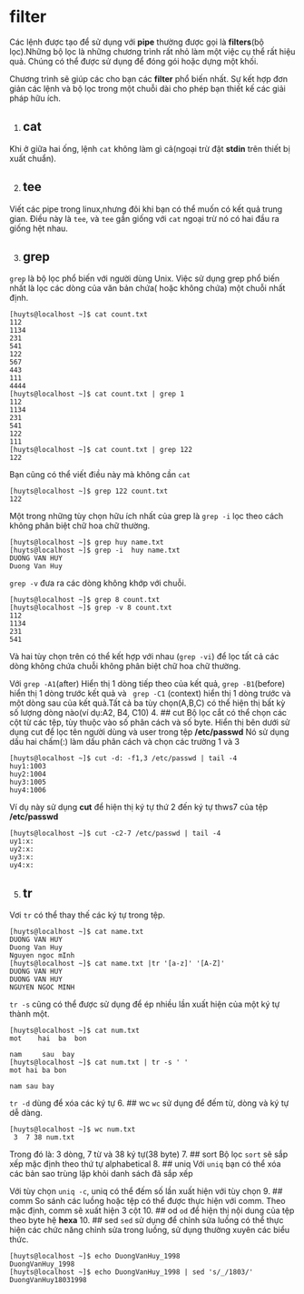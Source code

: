 # filter

Các lệnh được tạo để sử dụng với **pipe** thường được gọi là **filters**(bộ lọc).Những bộ lọc là những chương trình rất nhỏ làm một việc cụ thể rất hiệu quả. Chúng có thể được sử dụng để đóng gói hoặc dựng một khối.

Chương trình sẽ giúp các cho bạn các **filter** phổ biến nhất. Sự kết hợp đơn giản các lệnh và bộ lọc trong một chuỗi dài cho phép bạn thiết kế các giải pháp hữu ích.

1. ## cat
Khi ở giữa hai ống, lệnh `cat` không làm gì cả(ngoại trừ đặt **stdin** trên thiết bị xuất chuẩn).

2. ## tee
Viết các pipe trong linux,nhưng đôi khi bạn có thể muốn có kết quả trung gian. Điều này là `tee`, và `tee` gần giống với `cat` ngoại trừ nó có hai đầu ra giống hệt nhau.

3. ## grep
`grep` là bộ lọc phổ biến với người dùng Unix. Việc sử dụng grep phổ biến nhất là lọc các dòng của văn bản chứa( hoặc không chứa) một chuỗi nhất định.
```
[huyts@localhost ~]$ cat count.txt
112
1134
231
541
122
567
443
111
4444
[huyts@localhost ~]$ cat count.txt | grep 1
112
1134
231
541
122
111
[huyts@localhost ~]$ cat count.txt | grep 122
122
```

Bạn cũng có thể viết điều này mà không cần `cat`
```
[huyts@localhost ~]$ grep 122 count.txt
122
```
Một trong những tùy chọn hữu ích nhất của grep là `grep -i` lọc theo cách không phân biệt chữ hoa chữ thường.
```
[huyts@localhost ~]$ grep huy name.txt
[huyts@localhost ~]$ grep -i  huy name.txt
DUONG VAN HUY
Duong Van Huy
```
`grep -v` đưa ra các dòng không khớp với chuỗi.
```
[huyts@localhost ~]$ grep 8 count.txt
[huyts@localhost ~]$ grep -v 8 count.txt
112
1134
231
541
```
Và hai tùy chọn trên có thể kết hợp với nhau (`grep -vi`) để lọc tất cả các dòng không chứa chuỗi không phân biệt chữ hoa chữ thường.

Với `grep -A1`(after) Hiển thị 1 dòng tiếp theo của kết quả, `grep -B1`(before) hiển thị 1 dòng trước kết quả và ` grep -C1` (context) hiển thị 1 dòng trước và một dòng sau của kết quả.Tất cả ba tùy chọn(A,B,C) có thể hiện thị bất kỳ số lượng dòng nào(ví dụ:A2, B4, C10)
4. ## cut
Bộ lọc cắt có thể chọn các cột từ các tệp, tùy thuộc vào số phân cách và số byte.
Hiển thị bên dưới sử dụng cut để lọc tên người dùng và user trong tệp **/etc/passwd** Nó sử dụng dấu hai chấm(:) làm dấu phân cách và chọn các trường 1 và 3
```
[huyts@localhost ~]$ cut -d: -f1,3 /etc/passwd | tail -4
huy1:1003
huy2:1004
huy3:1005
huy4:1006
```
Ví dụ này sử dụng **cut** để hiện thị ký tự thứ 2 đến ký tự thws7 của tệp **/etc/passwd**
```
[huyts@localhost ~]$ cut -c2-7 /etc/passwd | tail -4
uy1:x:
uy2:x:
uy3:x:
uy4:x:
```
5. ## tr
Vơi `tr` có thể thay thế các ký tự trong tệp.
```
[huyts@localhost ~]$ cat name.txt
DUONG VAN HUY
Duong Van Huy
Nguyen ngoc mInh
[huyts@localhost ~]$ cat name.txt |tr '[a-z]' '[A-Z]'
DUONG VAN HUY
DUONG VAN HUY
NGUYEN NGOC MINH
```
`tr -s` cũng có thể được sử dụng để ép nhiều lần xuất hiện của một ký tự thành một.
```
[huyts@localhost ~]$ cat num.txt
mot    hai  ba  bon

nam     sau  bay
[huyts@localhost ~]$ cat num.txt | tr -s ' '
mot hai ba bon

nam sau bay
```
`tr -d` dùng để xóa các ký tự
6. ## wc
`wc` sử dụng để đếm từ, dòng và ký tự dễ dàng.
```
[huyts@localhost ~]$ wc num.txt
 3  7 38 num.txt
```
Trong đó là: 3 dòng, 7 từ và 38 ký tự(38 byte) 
7. ## sort
Bộ lọc `sort` sẽ sắp xếp mặc định theo thứ tự alphabetical
8. ## uniq
Với `uniq` bạn có thể xóa các bản sao trùng lặp khỏi danh sách đã sắp xếp

Với tùy chọn `uniq -c`, uniq có thể đếm số lần xuất hiện với tùy chọn
9. ## comm
So sánh các luồng hoặc tệp có thể được thực hiện với comm. Theo mặc định, comm sẽ xuất hiện 3 cột
10. ## od
`od` để hiện thị nội dung của tệp theo byte hệ **hexa**
10. ## sed 
`sed` sử dụng để chỉnh sửa luồng có thể thực hiện các chức năng chỉnh sửa trong luồng, sử dụng thường xuyên các biểu thức.
```
[huyts@localhost ~]$ echo DuongVanHuy_1998
DuongVanHuy_1998
[huyts@localhost ~]$ echo DuongVanHuy_1998 | sed 's/_/1803/'
DuongVanHuy18031998
```
